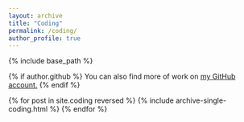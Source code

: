 ```yaml
---
layout: archive
title: "Coding"
permalink: /coding/
author_profile: true
---
```


{% include base_path %}

{% if author.github %}
  You can also find more of work on <u><a href="{{author.github}}">my GitHub account</a>.</u>
{% endif %}

{% for post in site.coding reversed %}
  {% include archive-single-coding.html %}
{% endfor %}
